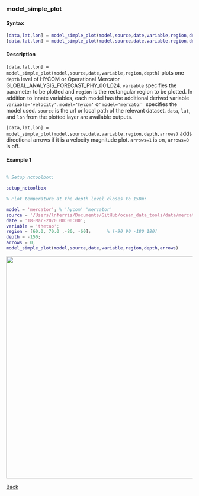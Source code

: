 ### model_simple_plot

#### Syntax

```Matlab
[data,lat,lon] = model_simple_plot(model,source,date,variable,region,depth)
[data,lat,lon] = model_simple_plot(model,source,date,variable,region,depth,arrows)
```
#### Description

``[data,lat,lon] = model_simple_plot(model,source,date,variable,region,depth)`` plots one ``depth`` level of HYCOM or Operational Mercator GLOBAL_ANALYSIS_FORECAST_PHY_001_024. ``variable`` specifies the parameter to be plotted and ``region`` is the rectangular region to be plotted. In addition to innate variables, each model has the additional derived variable ``variable='velocity'``. ``model='hycom'`` or ``model='mercator'`` specifies the model used. ``source`` is the url or local path of the relevant dataset. ``data``, ``lat``, and ``lon`` from the plotted layer are available outputs.

``[data,lat,lon] = model_simple_plot(model,source,date,variable,region,depth,arrows)`` adds directional arrows if it is a velocity magnitude plot. ``arrows=1`` is on, ``arrows=0`` is off.

#### Example 1


```Matlab

% Setup nctoolbox: 

setup_nctoolbox

% Plot temperature at the depth level closes to 150m:

model = 'mercator'; % 'hycom' 'mercator'
source = '/Users/lnferris/Documents/GitHub/ocean_data_tools/data/mercator/global-analysis-forecast-phy-001-024_1593408360353.nc'; 
date = '18-Mar-2020 00:00:00';   
variable = 'thetao'; 
region = [60.0, 70.0 ,-80, -60];      % [-90 90 -180 180]
depth = -150;                
arrows = 0;  
model_simple_plot(model,source,date,variable,region,depth,arrows)

```
<img src="https://user-images.githubusercontent.com/24570061/88408553-b8147a80-cda1-11ea-98bf-e1d9b45aa53c.png" width="600">

[Back](https://github.com/lnferris/ocean_data_tools#plotting-gridded-data-without-building-structs-1)

